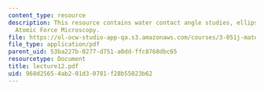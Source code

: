 ```yaml
---
content_type: resource
description: This resource contains water contact angle studies, ellipsometry and
  Atomic Force Microscopy.
file: https://ol-ocw-studio-app-qa.s3.amazonaws.com/courses/3-051j-materials-for-biomedical-applications-spring-2006/968d25654ab201d30781f28b55023b62_lecture12.pdf
file_type: application/pdf
parent_uid: 53ba227b-0277-d751-a0dd-ffc8768dbc65
resourcetype: Document
title: lecture12.pdf
uid: 968d2565-4ab2-01d3-0781-f28b55023b62
---
```

